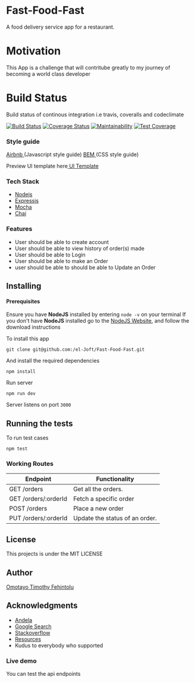 # Fast-Food-Fast
A food delivery service app for a restaurant.

# Motivation

This App is a challenge that will contritube greatly to my journey of becoming a world class developer

# Build Status

Build status of continous integration i.e travis, coveralls and codeclimate



[![Build Status](https://travis-ci.org/el-Joft/Fast-Food-Fast.svg?branch=develop)](https://travis-ci.org/el-Joft/Fast-Food-Fast)
[![Coverage Status](https://coveralls.io/repos/github/el-Joft/Fast-Food-Fast/badge.svg?branch=develop)](https://coveralls.io/github/el-Joft/Fast-Food-Fast?branch=develop)
[![Maintainability](https://api.codeclimate.com/v1/badges/a99a88d28ad37a79dbf6/maintainability)](https://codeclimate.com/github/codeclimate/codeclimate/maintainability)
[![Test Coverage](https://api.codeclimate.com/v1/badges/a99a88d28ad37a79dbf6/test_coverage)](https://codeclimate.com/github/codeclimate/codeclimate/test_coverage)

### Style guide

[Airbnb ](https://github.com/airbnb/javascript)(Javascript style guide)
[BEM ](https://github.com/airbnb/css)(CSS style guide)



Preview UI template here[ UI Template](https://el-joft.github.io/Fast-Food-Fast/UI/index.html)

### Tech Stack

- [Nodejs](https://nodejs.org/en/)
- [Expressjs](https://expressjs.com/)
- [Mocha](https://mochajs.org/)
- [Chai](http://www.chaijs.com/)

### Features

- User should be able to create account
- User should be able to view history of order(s) made
- User should be able to Login
- User should be able to make an Order
- user should be able to should be able to Update an Order

## Installing

#### Prerequisites

Ensure you have **NodeJS** installed by entering `node -v` on your terminal
If you don't have **NodeJS** installed go to the [NodeJS Website](http://nodejs.org), and follow the download instructions

To install this app

```
git clone git@github.com:/el-Joft/Fast-Food-Fast.git
```

And install the required dependencies

```
npm install
```

Run server

```
npm run dev
```

Server listens on port `3000`

## Running the tests

To run test cases

```
npm test
```

### Working Routes

<table>
<thead>
<tr>
<th>Endpoint</th>
<th>Functionality</th>
</tr>
</thead>
<tbody>
<tr>
<td>GET /orders</td>
<td>Get all the orders.</td>
</tr>
<tr>
<td>GET /orders/:orderId</td>
<td>Fetch a specific order</td>
</tr>
<tr>
<td>POST /orders</td>
<td>Place a new order</td>
</tr>
<tr>
<td>PUT /orders/:orderId</td>
<td>Update the status of an order.</td>
</tr>
</tbody></table>

## License

This projects is under the MIT LICENSE

## Author

[Omotayo Timothy Fehintolu](http://github.com//el-Joft)

## Acknowledgments

- [Andela](http://andela.com)
- [Google Search](https://google.com)
- [Stackoverflow](stackoverflow.com)
- [Resources]()
- Kudus to everybody who supported

### Live demo

You can test the api endpoints
<!-- 
- [Here ](https://ridemw.herokuapp.com/) -->
